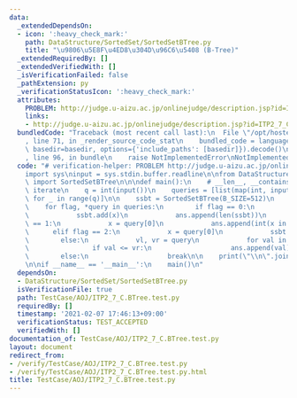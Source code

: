 ```yaml
---
data:
  _extendedDependsOn:
  - icon: ':heavy_check_mark:'
    path: DataStructure/SortedSet/SortedSetBTree.py
    title: "\u9806\u5E8F\u4ED8\u304D\u96C6\u5408 (B-Tree)"
  _extendedRequiredBy: []
  _extendedVerifiedWith: []
  _isVerificationFailed: false
  _pathExtension: py
  _verificationStatusIcon: ':heavy_check_mark:'
  attributes:
    PROBLEM: http://judge.u-aizu.ac.jp/onlinejudge/description.jsp?id=ITP2_7_C
    links:
    - http://judge.u-aizu.ac.jp/onlinejudge/description.jsp?id=ITP2_7_C
  bundledCode: "Traceback (most recent call last):\n  File \"/opt/hostedtoolcache/Python/3.9.6/x64/lib/python3.9/site-packages/onlinejudge_verify/documentation/build.py\"\
    , line 71, in _render_source_code_stat\n    bundled_code = language.bundle(stat.path,\
    \ basedir=basedir, options={'include_paths': [basedir]}).decode()\n  File \"/opt/hostedtoolcache/Python/3.9.6/x64/lib/python3.9/site-packages/onlinejudge_verify/languages/python.py\"\
    , line 96, in bundle\n    raise NotImplementedError\nNotImplementedError\n"
  code: "# verification-helper: PROBLEM http://judge.u-aizu.ac.jp/onlinejudge/description.jsp?id=ITP2_7_C\n\
    import sys\ninput = sys.stdin.buffer.readline\n\nfrom DataStructure.SortedSet.SortedSetBTree\
    \ import SortedSetBTree\n\n\ndef main():\n    # __len__, __contains__, add, remove,\
    \ iterate\n    q = int(input())\n    queries = [list(map(int, input().split()))\
    \ for _ in range(q)]\n\n    ssbt = SortedSetBTree(B_SIZE=512)\n    ans = []\n\
    \    for flag, *query in queries:\n        if flag == 0:\n            x = query[0]\n\
    \            ssbt.add(x)\n            ans.append(len(ssbt))\n        elif flag\
    \ == 1:\n            x = query[0]\n            ans.append(int(x in ssbt))\n  \
    \      elif flag == 2:\n            x = query[0]\n            ssbt.remove(x)\n\
    \        else:\n            vl, vr = query\n            for val in ssbt.iterate(vl):\n\
    \                if val <= vr:\n                    ans.append(val)\n        \
    \        else:\n                    break\n\n    print(\"\\n\".join(map(str, ans)))\n\
    \n\nif __name__ == '__main__':\n    main()\n"
  dependsOn:
  - DataStructure/SortedSet/SortedSetBTree.py
  isVerificationFile: true
  path: TestCase/AOJ/ITP2_7_C.BTree.test.py
  requiredBy: []
  timestamp: '2021-02-07 17:46:13+09:00'
  verificationStatus: TEST_ACCEPTED
  verifiedWith: []
documentation_of: TestCase/AOJ/ITP2_7_C.BTree.test.py
layout: document
redirect_from:
- /verify/TestCase/AOJ/ITP2_7_C.BTree.test.py
- /verify/TestCase/AOJ/ITP2_7_C.BTree.test.py.html
title: TestCase/AOJ/ITP2_7_C.BTree.test.py
---
```

